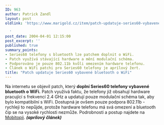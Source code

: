```yaml
---
ID: 963
author: Patrick Zandl
layout: post
oldlink: 'https://www.marigold.cz/item/patch-updatuje-series60-vybavene-bluetooth-o-wifi

  '
post_date: 2004-04-01 12:15:00
post_excerpt: ''
published: true
summary_points:
- Series60 telefony s bluetooth lze patchem doplnit o WiFi.
- Patch využívá stávající hardware a mění modulační schéma.
- Podporováno je pouze 802.11b kvůli omezením hardware telefonu.
- Článek o WiFi patchi pro Series60 telefony je aprílový žert.
title: "Patch updatuje Series60 vybavené bluetooth o WiFi"
---
```


Na internetu se objevil patch, který <STRONG>doplní Series60 telefony vybavené bluetooth o WiFi.</STRONG> Patch využívá faktu, že telefony již obsahují hardware pracující s frekvencí 2.4 GHz a updatují pouze modulační schéma tak, aby bylo kompatibilní s WiFi. Dostupná je ovšem pouze podpora 802.11b - rychleji to nepůjde, protože hardware telefonu má svá omezení a bluetooth čip se na vysoké rychlosti nezmůže. Podrobnosti a postup najdete na <A href="http://www.mobitopia.com/20040401.html#105110" target=_blank>Mobitopii</A>. <STRONG><EM>(aprílový článek)</EM></STRONG>